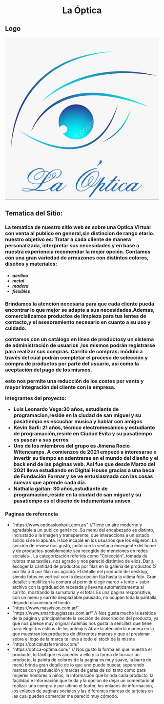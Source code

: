 <h1 align="center">La Óptica</h1>


<h2>Logo</h2>


<img src="extra/images/logo optica final.jpg" alt="">




<h2>Tematica del Sitio:</h2>


<h3> La tematica de nuestro sitio web es sobre una Optica Virtual con venta al publico en general,sin distincion de rango etario.
nuestro objetivo es: Tratar a cada cliente de manera personalizada, interpretar sus necesidades y en base a nuestra experiencia recomendar la mejor opción. Contamos con una gran variedad de armazones con distintos colores, diseños y materiales:</h3>

  <h4><em><ul>
    <li>acrilico</li>
    <li>metal</li>
    <li>madera</li> 
    <li>flexibles</li>
    </ul></em></h4>

<h3>Brindamos la atencion necesaria para que cada cliente pueda encontrar lo que mejor se adapte a sus necesidades.Ademas, comercializamos productos de limpieza para tus lentes de contacto,y el asesoramiento necesario en cuanto a su uso y cuidado.


contamos con un catálogo en línea de productosy un sistema de administración de usuarios ,los mismos podrán registrarse para realizar sus compras.
Carrito de compras: módulo a través del cual podrán completar el proceso de selección y compra de productos por parte del usuario, así como la aceptación del pago de los mismos.

esto nos permite una reducción de los costes por venta y mayor integración del cliente con la empresa.


  Integrantes del proyecto:

<ul>
  <li>Luis Leonardo Vega:30 años, estudiante de programacion,reside en la ciudad de san miguel y su pasatiempo es escuchar musica y hablar con amigos</li>
  
  <li>Kevin Sarli: 21 años, técnico electromecánico y estudiante de programación,reside en Ciudad Evita y su pasatiempo es pasear a sus perros</li>
  
  <li>Uno de los miembros del grupo es Jimena Rocio Witencamps. A comienzos de 2021 empezó a interesarse e invertir su tiempo en adentrarse en el mundo del diseño y el back end de las páginas web. Asi fue que desde Marzo del 2021 lleva estudiando en Digital House gracias a una beca de Fundación Formar y se ve entusiasmada con las cosas nuevas que aprende cada día.</li>
  
  <li>Nathalia gaitan: 30 años,estudiante de programacion,reside en la ciudad de san miguel y su pasatiempo es el diseño de indumentaria unisex</li>
    </ul></h3>
    
    
    
 <h3>Paginas de referencia</h3>
 
  <ul>
  <li> "https://www.opticaslookout.com.ar/" //Tiene un aire moderno y agradable a un publico genérico. Su menu del encabezado es distinto, incrustado a la imagen y transparente, que interacciona a un estado solido si se lo apunta. Hace incapié en los usuarios que los eligieron.
  La sección de review nos gustó, junto con la ventana emergente del home y de productos-posiblemente sea recogido de menciones en redes sociales-.
  La categorización referida como "Colección", tomada de rubros mas textiles, nos agrado y nos pareció distintivo de ellos.
  Dar a escoger la cantidad de productos por filas en la galeria de productos (2 por fila o 4 por fila) nos agradó.
  El detalle del producto del desktop, siendo fotos en vertical con la descripción fija hasta la ultima foto. Gran detalle: simplifican la compra al permitir elegir marco + lente + subir archivo con la graduación recetada y llevarte automaticamente al carrito, mostrando la sumatoria y el total.
  Es una pagina responsitive, con un menu y carrito desplazable pausado, no ocupan toda la pantalla, dejando oscurecida el fondo.</li>
   <li>"https://www.masvision.com.ar/"</li>
   <li>"https://www.smartbuyglasses.com.ar/" // Nos gusta mucho la estética de la página y principalmente la sección de descripción del producto, ya que nos parece muy original
   Además nos gusta la sencillez que tiene para elegir los estilos de los anteojos
   Atrae la atención la manera en la que muestran los productos de diferentes marcas y que al presionar sobre el logo de la marca te lleva a todo el stock de la misma</li>
   <li>"https://opticalutzferrando.com/"</li>
   <li>"https://optica-optima.com/" // Nos gusto la forma en que muestra el producto, lo fácil que es acceder a ello y la forma de buscar un producto, la paleta de colores de la pagina es muy suave, la barra de menú brinda gran detalle de lo que uno puede buscar, separando marcas con graduación y marcas de gafas de sol tanto como para mujeres hombres o niños, la información que brinda cada producto, la facilidad e información que te da y la opción de dejar un comentario al realizar una compra y por ultimo el footer, los enlaces de información, los enlaces de paginas sociales y las diferentes marcas de tarjetas en las cual pueden comerciar me pareció muy cómodo.</li>
    </ul>
 
 

